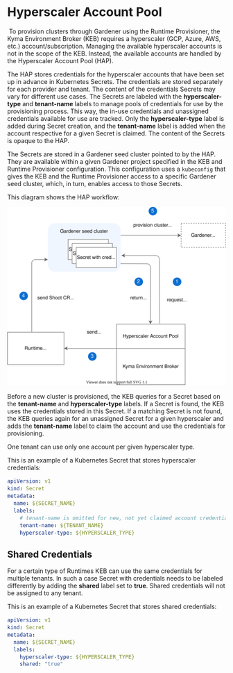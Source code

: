 # Hyperscaler Account Pool
​
To provision clusters through Gardener using the Runtime Provisioner, the Kyma Environment Broker (KEB) requires a hyperscaler (GCP, Azure, AWS, etc.) account/subscription. Managing the available hyperscaler accounts is not in the scope of the KEB. Instead, the available accounts are handled by the Hyperscaler Account Pool (HAP). 

The HAP stores credentials for the hyperscaler accounts that have been set up in advance in Kubernetes Secrets. The credentials are stored separately for each provider and tenant. The content of the credentials Secrets may vary for different use cases. The Secrets are labeled with the **hyperscaler-type** and **tenant-name** labels to manage pools of credentials for use by the provisioning process. This way, the in-use credentials and unassigned credentials available for use are tracked. Only the **hyperscaler-type** label is added during Secret creation, and the **tenant-name** label is added when the account respective for a given Secret is claimed. The content of the Secrets is opaque to the HAP.

The Secrets are stored in a Gardener seed cluster pointed to by the HAP. They are available within a given Gardener project specified in the KEB and Runtime Provisioner configuration. This configuration uses a `kubeconfig` that gives the KEB and the Runtime Provisioner access to a specific Gardener seed cluster, which, in turn, enables access to those Secrets.

This diagram shows the HAP workflow:

![hap-workflow](./assets/hap-flow.svg) 

Before a new cluster is provisioned, the KEB queries for a Secret based on the **tenant-name** and **hyperscaler-type** labels. 
If a Secret is found, the KEB uses the credentials stored in this Secret. If a matching Secret is not found, the KEB queries again for an unassigned Secret for a given hyperscaler and adds the **tenant-name** label to claim the account and use the credentials for provisioning. 

One tenant can use only one account per given hyperscaler type.

This is an example of a Kubernetes Secret that stores hyperscaler credentials:
​
```yaml
apiVersion: v1
kind: Secret
metadata:
  name: ${SECRET_NAME}
  labels:
    # tenant-name is omitted for new, not yet claimed account credentials
    tenant-name: ${TENANT_NAME}
    hyperscaler-type: ${HYPERSCALER_TYPE}
```


## Shared Credentials

For a certain type of Runtimes KEB can use the same credentials for multiple tenants.
In such a case Secret with credentials needs to be labeled differently by adding the **shared** label set to **true**. Shared credentials will not be assigned to any tenant.

This is an example of a Kubernetes Secret that stores shared credentials:


```yaml
apiVersion: v1
kind: Secret
metadata:
  name: ${SECRET_NAME}
  labels:
    hyperscaler-type: ${HYPERSCALER_TYPE}
    shared: "true"
```
